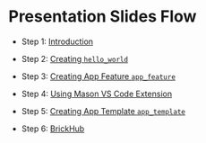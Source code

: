 # Presentation Slides Flow

- Step 1: [Introduction](./steps/1_intro.md)

- Step 2: [Creating `hello_world`](./steps/2_hello_world.md)

- Step 3: [Creating App Feature `app_feature`](./steps/3_app_feature.md)

- Step 4: [Using Mason VS Code Extension](./steps/4_using_extension.md)

- Step 5: [Creating App Template `app_template`](./steps/5_full_app.md)

- Step 6: [BrickHub](./steps/6_brickhub.md)
